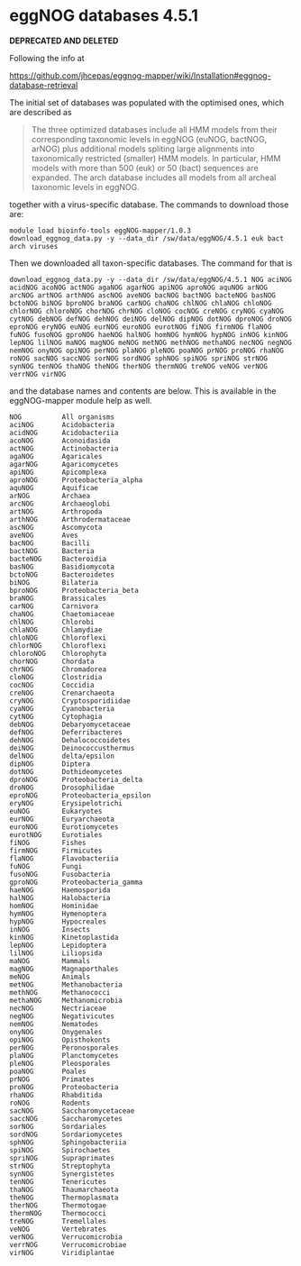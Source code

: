 eggNOG databases 4.5.1
======================

**DEPRECATED AND DELETED**

Following the info at

<https://github.com/jhcepas/eggnog-mapper/wiki/Installation#eggnog-database-retrieval>

The initial set of databases was populated with the optimised ones, which are described as

<blockquote> The three optimized databases include all HMM models from their corresponding taxonomic levels in eggNOG (euNOG, bactNOG, arNOG) plus additional models spliting large alignments into taxonomically restricted (smaller) HMM models. In particular, HMM models with more than 500 (euk) or 50 (bact) sequences are expanded. The arch database includes all models from all archeal taxonomic levels in eggNOG.</blockquote>

together with a virus-specific database.  The commands to download those are:

    module load bioinfo-tools eggNOG-mapper/1.0.3
    download_eggnog_data.py -y --data_dir /sw/data/eggNOG/4.5.1 euk bact arch viruses


Then we downloaded all taxon-specific databases.  The command for that is

    download_eggnog_data.py -y --data_dir /sw/data/eggNOG/4.5.1 NOG aciNOG acidNOG acoNOG actNOG agaNOG agarNOG apiNOG aproNOG aquNOG arNOG arcNOG artNOG arthNOG ascNOG aveNOG bacNOG bactNOG bacteNOG basNOG bctoNOG biNOG bproNOG braNOG carNOG chaNOG chlNOG chlaNOG chloNOG chlorNOG chloroNOG chorNOG chrNOG cloNOG cocNOG creNOG cryNOG cyaNOG cytNOG debNOG defNOG dehNOG deiNOG delNOG dipNOG dotNOG dproNOG droNOG eproNOG eryNOG euNOG eurNOG euroNOG eurotNOG fiNOG firmNOG flaNOG fuNOG fusoNOG gproNOG haeNOG halNOG homNOG hymNOG hypNOG inNOG kinNOG lepNOG lilNOG maNOG magNOG meNOG metNOG methNOG methaNOG necNOG negNOG nemNOG onyNOG opiNOG perNOG plaNOG pleNOG poaNOG prNOG proNOG rhaNOG roNOG sacNOG saccNOG sorNOG sordNOG sphNOG spiNOG spriNOG strNOG synNOG tenNOG thaNOG theNOG therNOG thermNOG treNOG veNOG verNOG verrNOG virNOG

and the database names and contents are below.  This is available in the eggNOG-mapper module help as well.

    NOG          All organisms
    aciNOG       Acidobacteria
    acidNOG      Acidobacteriia
    acoNOG       Aconoidasida
    actNOG       Actinobacteria
    agaNOG       Agaricales
    agarNOG      Agaricomycetes
    apiNOG       Apicomplexa
    aproNOG      Proteobacteria_alpha
    aquNOG       Aquificae
    arNOG        Archaea
    arcNOG       Archaeoglobi
    artNOG       Arthropoda
    arthNOG      Arthrodermataceae
    ascNOG       Ascomycota
    aveNOG       Aves
    bacNOG       Bacilli
    bactNOG      Bacteria
    bacteNOG     Bacteroidia
    basNOG       Basidiomycota
    bctoNOG      Bacteroidetes
    biNOG        Bilateria
    bproNOG      Proteobacteria_beta
    braNOG       Brassicales
    carNOG       Carnivora
    chaNOG       Chaetomiaceae
    chlNOG       Chlorobi
    chlaNOG      Chlamydiae
    chloNOG      Chloroflexi
    chlorNOG     Chloroflexi
    chloroNOG    Chlorophyta
    chorNOG      Chordata
    chrNOG       Chromadorea
    cloNOG       Clostridia
    cocNOG       Coccidia
    creNOG       Crenarchaeota
    cryNOG       Cryptosporidiidae
    cyaNOG       Cyanobacteria
    cytNOG       Cytophagia
    debNOG       Debaryomycetaceae
    defNOG       Deferribacteres
    dehNOG       Dehalococcoidetes
    deiNOG       Deinococcusthermus
    delNOG       delta/epsilon
    dipNOG       Diptera
    dotNOG       Dothideomycetes
    dproNOG      Proteobacteria_delta
    droNOG       Drosophilidae
    eproNOG      Proteobacteria_epsilon
    eryNOG       Erysipelotrichi
    euNOG        Eukaryotes
    eurNOG       Euryarchaeota
    euroNOG      Eurotiomycetes
    eurotNOG     Eurotiales
    fiNOG        Fishes
    firmNOG      Firmicutes
    flaNOG       Flavobacteriia
    fuNOG        Fungi
    fusoNOG      Fusobacteria
    gproNOG      Proteobacteria_gamma
    haeNOG       Haemosporida
    halNOG       Halobacteria
    homNOG       Hominidae
    hymNOG       Hymenoptera
    hypNOG       Hypocreales
    inNOG        Insects
    kinNOG       Kinetoplastida
    lepNOG       Lepidoptera
    lilNOG       Liliopsida
    maNOG        Mammals
    magNOG       Magnaporthales
    meNOG        Animals
    metNOG       Methanobacteria
    methNOG      Methanococci
    methaNOG     Methanomicrobia
    necNOG       Nectriaceae
    negNOG       Negativicutes
    nemNOG       Nematodes
    onyNOG       Onygenales
    opiNOG       Opisthokonts
    perNOG       Peronosporales
    plaNOG       Planctomycetes
    pleNOG       Pleosporales
    poaNOG       Poales
    prNOG        Primates
    proNOG       Proteobacteria
    rhaNOG       Rhabditida
    roNOG        Rodents
    sacNOG       Saccharomycetaceae
    saccNOG      Saccharomycetes
    sorNOG       Sordariales
    sordNOG      Sordariomycetes
    sphNOG       Sphingobacteriia
    spiNOG       Spirochaetes
    spriNOG      Supraprimates
    strNOG       Streptophyta
    synNOG       Synergistetes
    tenNOG       Tenericutes
    thaNOG       Thaumarchaeota
    theNOG       Thermoplasmata
    therNOG      Thermotogae
    thermNOG     Thermococci
    treNOG       Tremellales
    veNOG        Vertebrates
    verNOG       Verrucomicrobia
    verrNOG      Verrucomicrobiae
    virNOG       Viridiplantae
